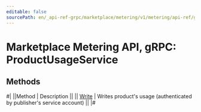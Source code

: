 ```yaml
---
editable: false
sourcePath: en/_api-ref-grpc/marketplace/metering/v1/metering/api-ref/grpc/ProductUsage/index.md
---
```


# Marketplace Metering API, gRPC: ProductUsageService

## Methods

#|
||Method | Description ||
|| [Write](write.md) | Writes product's usage (authenticated by publisher's service account) ||
|#